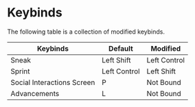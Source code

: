 # Keybinds

The following table is a collection of modified keybinds.

| Keybinds | Default | Modified |
| --- | --- | --- |
| Sneak | Left Shift | Left Control |
| Sprint | Left Control | Left Shift |
| Social Interactions Screen | P | Not Bound |
| Advancements | L | Not Bound |
